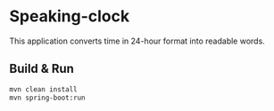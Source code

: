 # Speaking-clock

This application converts time in 24-hour format into readable words.

## Build & Run

```bash
mvn clean install
mvn spring-boot:run
